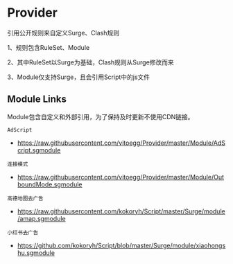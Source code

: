 # Provider
引用公开规则来自定义Surge、Clash规则

1、规则包含RuleSet、Module

2、其中RuleSet以Surge为基础，Clash规则从Surge修改而来

3、Module仅支持Surge，且会引用Script中的js文件

## Module Links
Module包含自定义和外部引用，为了保持及时更新不使用CDN链接。

`AdScript`

- https://raw.githubusercontent.com/vitoegg/Provider/master/Module/AdScript.sgmodule


`连接模式`

- https://raw.githubusercontent.com/vitoegg/Provider/master/Module/OutboundMode.sgmodule

`高德地图去广告`

- https://raw.githubusercontent.com/kokoryh/Script/master/Surge/module/amap.sgmodule

`小红书去广告`

- https://github.com/kokoryh/Script/blob/master/Surge/module/xiaohongshu.sgmodule




